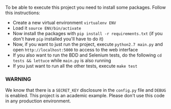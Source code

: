 To be able to execute this project you need to install some packages. Follow this instructions:

- Create a new virtual environment `virtualenv ENV`
- Load it `source ENV/bin/activate`
- Now install the packages with `pip install -r requirements.txt` (if you don't have `pip` installed you'll have to do it)
- Now, if you want to just run the project, execute `python2.7 main.py` and open `http://localhost:5000` to access to the web interface
- If you also want to run the BDD and Selenium tests, do the following `cd tests && lettuce` while `main.py` is also running
- If you just want to run all the other tests, execute `make test`

### WARNING
We know that there is a `SECRET_KEY` disclosure in the `config.py` file and `DEBUG` is enabled. This project is an academic example. Please don't use this code in any production environment.
